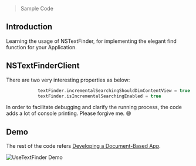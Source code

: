 > Sample Code

## Introduction

Learning the usage of NSTextFinder, for implementing the elegant find function for your Application.

## NSTextFinderClient

There are two very interesting properties as below:

```swift
            textFinder.incrementalSearchingShouldDimContentView = true
            textFinder.isIncrementalSearchingEnabled = true
```

In order to facilitate debugging and clarify the running process, the code adds a lot of console printing. Please forgive me. 😅 

## Demo

The rest of the code refers [Developing a Document-Based App](https://developer.apple.com/documentation/appkit/documents_data_and_pasteboard/developing_a_document-based_app).

![UseTextFinder Demo](Images/Demo-725 × 528@1x.png)
